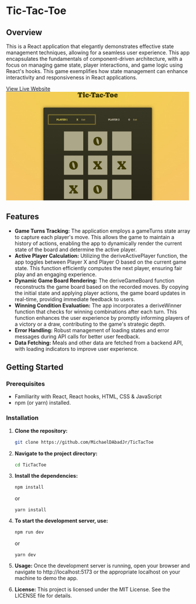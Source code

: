 # Tic-Tac-Toe

## Overview

This is a React application that elegantly demonstrates effective state management techniques, allowing for a seamless user experience. This app encapsulates the fundamentals of component-driven architecture, with a focus on managing game state, player interactions, and game logic using React's hooks. This game exemplifies how state management can enhance interactivity and responsiveness in React applications.

<a href="https://junmike-tictactoe.netlify.app/" target="_blank">View Live Website</a>
</br>
<img src="https://raw.githubusercontent.com/MichaelDAbadJr/assets/refs/heads/main/TicTacToe-Cover.jpg" width="500">


## Features

- **Game Turns Tracking:** The application employs a gameTurns state array to capture each player's move. This allows the game to maintain a history of actions, enabling the app to dynamically render the current state of the board and determine the active player.
- **Active Player Calculation:** Utilizing the deriveActivePlayer function, the app toggles between Player X and Player O based on the current game state. This function efficiently computes the next player, ensuring fair play and an engaging experience.
- **Dynamic Game Board Rendering:** The deriveGameBoard function reconstructs the game board based on the recorded moves. By copying the initial state and applying player actions, the game board updates in real-time, providing immediate feedback to users.
- **Winning Condition Evaluation:** The app incorporates a deriveWinner function that checks for winning combinations after each turn. This function enhances the user experience by promptly informing players of a victory or a draw, contributing to the game's strategic depth.
- **Error Handling:** Robust management of loading states and error messages during API calls for better user feedback.
- **Data Fetching:**  Meals and other data are fetched from a backend API, with loading indicators to improve user experience.

## Getting Started

### Prerequisites

- Familiarity with React, React hooks, HTML, CSS & JavaScript
- npm (or yarn) installed.

### Installation

1. **Clone the repository:**

   ```sh
   git clone https://github.com/MichaelDAbadJr/TicTacToe
   ```

2. **Navigate to the project directory:**

   ```sh
   cd TicTacToe
   ```

3. **Install the dependencies:**

   ```sh
   npm install
   ```

   or

   ```
   yarn install
   ```

4. **To start the development server, use:**

   ```sh
   npm run dev
   ```

   or

   ```
   yarn dev
   ```

5. **Usage:**
   Once the development server is running, open your browser and navigate to http://localhost:5173 or the appropriate localhost on your machine to demo the app.

6. **License:**
   This project is licensed under the MIT License. See the LICENSE file for details.
